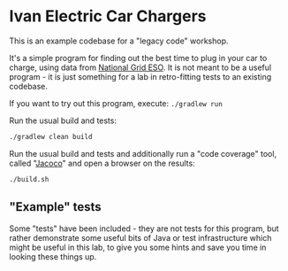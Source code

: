 Ivan Electric Car Chargers
====

This is an example codebase for a "legacy code" workshop.

It's a simple program for finding out the best time to plug in your car to charge, using data from [National Grid ESO](https://www.nationalgrideso.com/).
It is not meant to be a useful program - it is just something for a lab in retro-fitting tests to an existing codebase.

If you want to try out this program, execute: `./gradlew run`

Run the usual build and tests:
```bash
./gradlew clean build
```

Run the usual build and tests and additionally run a "code coverage" tool, called "[Jacoco](https://www.jacoco.org/jacoco/)" and open a browser on the results:
```bash
./build.sh
```

"Example" tests
----

Some "tests" have been included - they are not tests for this program, but rather demonstrate some useful bits of Java or test infrastructure which might be useful in this lab, to give you some hints and save you time in looking these things up.
